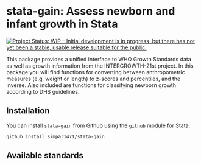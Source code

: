 # stata-gain: Assess newborn and infant growth in Stata
<!-- badges: start -->
[![Project Status: WIP – Initial development is in progress, but there
has not yet been a stable, usable release suitable for the
public.](https://www.repostatus.org/badges/latest/wip.svg)](https://www.repostatus.org/#wip)
<!-- badges: end -->

This package provides a unified interface to WHO Growth Standards data as well as growth information from the 
INTERGROWTH-21st project. In this package you will find functions for converting between anthropometric measures (e.g. 
weight or length) to z-scores and percentiles, and the inverse. Also included are functions for classifying newborn 
growth according to DHS guidelines.

## Installation
You can install `stata-gain` from Github using the [`github`](https://www) module for Stata:
```stata
github install simpar1471/stata-gain
```

## Available standards

